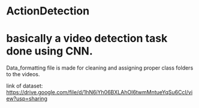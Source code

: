 # ActionDetection
# basically a video detection task done using CNN.
Data_formatting file is made for cleaning and assigning proper class folders to the videos.

link of dataset: https://drive.google.com/file/d/1hN6iYh06BXLAhOI6twmMntueYqSu6CcI/view?usp=sharing
